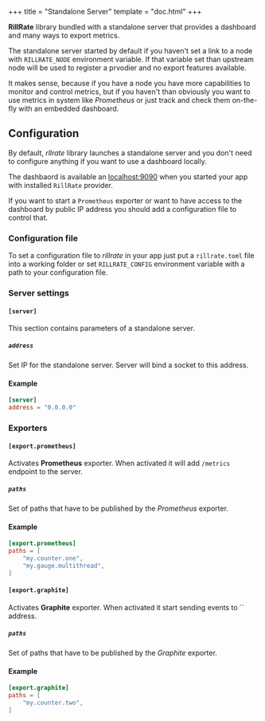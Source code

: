 +++
title = "Standalone Server"
template = "doc.html"
+++

**RillRate** library bundled with a standalone server that provides a dashboard
and many ways to export metrics.

The standalone server started by default if you haven't set a link to a node
with `RILLRATE_NODE` environment variable. If that variable set than upstream
node will be used to register a prvodier and no export features available.

It makes sense, because if you have a node you have more capabilities to monitor
and control metrics, but if you haven't than obviously you want to use metrics
in system like *Prometheus* or just track and check them on-the-fly with an embedded
dashboard.

## Configuration

By default, *rllrate* library launches a standalone server and you don't need
to configure anything if you want to use a dashboard locally.

The dashbaord is available an [localhost:9090](http://localhost:9090) when you
started your app with installed `RillRate` provider.

If you want to start a `Prometheus` exporter or want to have access to the dashboard
by public IP address you should add a configuration file to control that.

### Configuration file

To set a configuration file to *rillrate* in your app just put a `rillrate.toml` file
into a working folder or set `RILLRATE_CONFIG` environment variable with a path to your
configuration file.

### Server settings

#### `[server]`

This section contains parameters of a standalone server.

##### `address`

Set IP for the standalone server. Server will bind a socket to this address.

#### Example

```toml
[server]
address = "0.0.0.0"
```

### Exporters

#### `[export.prometheus]`

Activates **Prometheus** exporter. When activated it will add `/metrics` endpoint to
the server.

##### `paths`

Set of paths that have to be published by the *Prometheus* exporter.

#### Example

```toml
[export.prometheus]
paths = [
    "my.counter.one",
    "my.gauge.multithread",
]
```

#### `[export.graphite]`

Activates **Graphite** exporter. When activated it start sending events to `` address.

##### `paths`

Set of paths that have to be published by the *Graphite* exporter.

#### Example

```toml
[export.graphite]
paths = [
    "my.counter.two",
]
```
